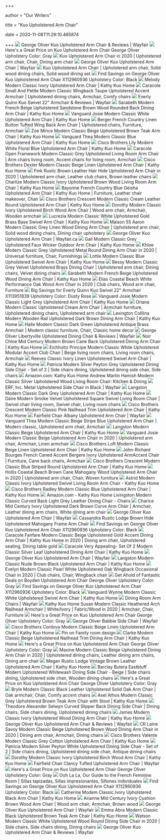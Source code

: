 +++
        
author = "Our Writers"
        
title = "Kuo Upholstered Arm Chair"
        
date = 2020-11-08T11:29:10.465874
        
+++
[ ![](https://secure.img1-fg.wfcdn.com/im/03401906/resize-h800-w800%5Ecompr-r85/1220/122027548/Kuo+Upholstered+Arm+Chair.jpg)](https://secure.img1-fg.wfcdn.com/im/03401906/resize-h800-w800%5Ecompr-r85/1220/122027548/Kuo+Upholstered+Arm+Chair.jpg) George Oliver Kuo Upholstered Arm Chair & Reviews | Wayfair
[ ![](https://images.prod.meredith.com/product/1d961298336da1877243777d2333fd67/1567054492020/l/kuo-solid-wood-dining-chair-george-oliver-upholstery-color-gray)](https://images.prod.meredith.com/product/1d961298336da1877243777d2333fd67/1567054492020/l/kuo-solid-wood-dining-chair-george-oliver-upholstery-color-gray) Here's a Great Price on Kuo Upholstered Arm Chair George Oliver Upholstery  Color: Gray
[ ![](https://i.pinimg.com/originals/f8/94/44/f8944426667c8c247c67c6f1dceb7e23.jpg)](https://i.pinimg.com/originals/f8/94/44/f8944426667c8c247c67c6f1dceb7e23.jpg) Kuo Upholstered Arm Chair in 2020 | Upholstered arm chair, Chair, Dining  arm chair
[ ![](https://secure.img1-fg.wfcdn.com/im/71276405/compr-r85/1220/122027548/kuo-upholstered-arm-chair.jpg)](https://secure.img1-fg.wfcdn.com/im/71276405/compr-r85/1220/122027548/kuo-upholstered-arm-chair.jpg) George Oliver Kuo Upholstered Arm Chair | Wayfair
[ ![](https://i.pinimg.com/originals/c0/c8/7b/c0c87b4a99e7d10d824f7ed01d7b7272.png)](https://i.pinimg.com/originals/c0/c8/7b/c0c87b4a99e7d10d824f7ed01d7b7272.png) Kuo Upholstered Arm Chair | Upholstered arm chair, Solid wood dining chairs,  Solid wood dining set
[ ![](https://images.prod.meredith.com/product/deb29c77c82643a558b354c14979a356/1593079593029/l/george-oliver-kuo-upholstered-arm-chair-x112960936-upholstery-color-black)](https://images.prod.meredith.com/product/deb29c77c82643a558b354c14979a356/1593079593029/l/george-oliver-kuo-upholstered-arm-chair-x112960936-upholstery-color-black) Find Savings on George Oliver Kuo Upholstered Arm Chair X112960936  Upholstery Color: Black
[ ![](https://www.kathykuohome.com/Content/config/product/primary/large_seo/Melody-Modern-Classic-Ivory-Upholstered-Arm-Chair-48234.webp)](https://www.kathykuohome.com/Content/config/product/primary/large_seo/Melody-Modern-Classic-Ivory-Upholstered-Arm-Chair-48234.webp) Melody Modern Classic Ivory Upholstered Arm Chair | Kathy Kuo Home
[ ![](https://i.pinimg.com/564x/f2/93/2f/f2932f0b958d11a99b10a4eba1dd3aa5.jpg)](https://i.pinimg.com/564x/f2/93/2f/f2932f0b958d11a99b10a4eba1dd3aa5.jpg) Caracole Small And Petite Modern Classic Wingback Taupe Upholstered Accent  Armchair | Upholstered dining chairs, Armchair, Comfy chairs
[ ![](https://secure.img1-fg.wfcdn.com/im/67976108/resize-h800-w800%5Ecompr-r85/1078/107824302/Kuo+Swivel+22%2522+Armchair.jpg)](https://secure.img1-fg.wfcdn.com/im/67976108/resize-h800-w800%5Ecompr-r85/1078/107824302/Kuo+Swivel+22%2522+Armchair.jpg) Everly Quinn Kuo Swivel 22" Armchair & Reviews | Wayfair
[ ![](https://www.kathykuohome.com/Content/config/product/primary/large/product_39981.jpg)](https://www.kathykuohome.com/Content/config/product/primary/large/product_39981.jpg) Sarabeth Modern French Beige Upholstered Sandstone Brown Wood Rounded Back Dining  Arm Chair | Kathy Kuo Home
[ ![](https://www.kathykuohome.com/Content/config/product/primary/large/product_51391.jpg)](https://www.kathykuohome.com/Content/config/product/primary/large/product_51391.jpg) Vanguard Josie Modern Classic White Upholstered Arm Chair | Kathy Kuo Home
[ ![](https://i.pinimg.com/originals/9d/9f/88/9d9f887ed4b86669a2da46390398f4b1.jpg)](https://i.pinimg.com/originals/9d/9f/88/9d9f887ed4b86669a2da46390398f4b1.jpg) Berger French Country Linen Button Tufted Wing Back Arm Chair | Upholstered  chairs, Furniture, Armchair
[ ![](https://www.kathykuohome.com/Content/config/product/primary/large/product_67022.jpg)](https://www.kathykuohome.com/Content/config/product/primary/large/product_67022.jpg) Zoe Mince Modern Classic Beige Upholstered Brown Teak Arm Chair | Kathy Kuo  Home
[ ![](https://www.kathykuohome.com/blog/wp-content/uploads/2019/08/product_51406.jpg)](https://www.kathykuohome.com/blog/wp-content/uploads/2019/08/product_51406.jpg) Vanguard Thea Modern Classic Blue Upholstered Arm Chair | Kathy Kuo Home
[ ![](https://www.kathykuohome.com/Content/config/product/primary/large_seo/Cisco-Brothers-Lily-Modern-White-Floral-Blue-Upholstered-Arm-Chair-52796.webp)](https://www.kathykuohome.com/Content/config/product/primary/large_seo/Cisco-Brothers-Lily-Modern-White-Floral-Blue-Upholstered-Arm-Chair-52796.webp) Cisco Brothers Lily Modern White Floral Blue Upholstered Arm Chair | Kathy  Kuo Home
[ ![](https://i.pinimg.com/originals/a5/a4/35/a5a435eda367c412cb5c333ee3ecd751.jpg)](https://i.pinimg.com/originals/a5/a4/35/a5a435eda367c412cb5c333ee3ecd751.jpg) Caracole Open Framework Modern Classic Grey Upholstered Living Room Arm  Chair | Arm chairs living room, Accent chairs for living room, Armchair
[ ![](https://www.kathykuohome.com/Content/config/product/primary/large_seo/Cisco-Brothers-Dexter-Modern-Classic-Beige-Linen-Upholstered-Arm-Chair-52435.webp)](https://www.kathykuohome.com/Content/config/product/primary/large_seo/Cisco-Brothers-Dexter-Modern-Classic-Beige-Linen-Upholstered-Arm-Chair-52435.webp) Cisco Brothers Dexter Modern Classic Beige Linen Upholstered Arm Chair |  Kathy Kuo Home
[ ![](https://i.pinimg.com/originals/9f/dd/91/9fdd91adfce6e27bfc193b755d81daf1.png)](https://i.pinimg.com/originals/9f/dd/91/9fdd91adfce6e27bfc193b755d81daf1.png) Fink Rustic Brown Leather Hair Hide Upholstered Arm Chair in 2020 | Upholstered  arm chair, Leather club chairs, Brown leather chairs
[ ![](https://www.kathykuohome.com/Content/config/product/primary/large_seo/Charlize-Modern-Classic-Ivory-Upholstered-Brown-Wood-Living-Room-Arm-Chair-37595.webp)](https://www.kathykuohome.com/Content/config/product/primary/large_seo/Charlize-Modern-Classic-Ivory-Upholstered-Brown-Wood-Living-Room-Arm-Chair-37595.webp) Charlize Modern Classic Ivory Upholstered Brown Wood Living Room Arm Chair  | Kathy Kuo Home
[ ![](https://i.pinimg.com/600x315/53/32/2e/53322e7c78ea1b495119b4b6affecdb6.jpg)](https://i.pinimg.com/600x315/53/32/2e/53322e7c78ea1b495119b4b6affecdb6.jpg) Bayonne French Country Blue Geisha Upholstered Arm Chair | Kathy Kuo Home |  Furniture, Leather chair makeover, Chair
[ ![](https://www.kathykuohome.com/Content/config/product/primary/large_seo/Cisco-Brothers-Crescent-Modern-Classic-Cream-Leather-Round-Upholstered-Arm-Chair-52433.webp)](https://www.kathykuohome.com/Content/config/product/primary/large_seo/Cisco-Brothers-Crescent-Modern-Classic-Cream-Leather-Round-Upholstered-Arm-Chair-52433.webp) Cisco Brothers Crescent Modern Classic Cream Leather Round Upholstered Arm  Chair | Kathy Kuo Home
[ ![](https://i.pinimg.com/564x/4d/66/a1/4d66a1fdf20e832956bae547556fc915.jpg)](https://i.pinimg.com/564x/4d/66/a1/4d66a1fdf20e832956bae547556fc915.jpg) Dorothy Modern Classic Ivory Upholstered Birch Wood Arm Chair | Wood arm  chair, Armchair, Wooden armchair
[ ![](https://www.kathykuohome.com/Content/config/product/primary/large/product_42029.jpg)](https://www.kathykuohome.com/Content/config/product/primary/large/product_42029.jpg) Lucrezia Modern Classic White Upholstered Gold Brass Base Swivel Arm Chair  | Kathy Kuo Home
[ ![](https://i.pinimg.com/564x/ba/7c/f1/ba7cf12c3894efbeaa02eb714983f1bb.jpg)](https://i.pinimg.com/564x/ba/7c/f1/ba7cf12c3894efbeaa02eb714983f1bb.jpg) Maison 55 Aaron Modern Classic Grey Linen Wood Dining Arm Chair | Upholstered  arm chair, Solid wood dining chairs, Dining chair upholstery
[ ![](https://secure.img1-fg.wfcdn.com/im/42736073/resize-h800-w800%5Ecompr-r85/8526/85262656/Kuo+Upholstered+Arm+Chair.jpg)](https://secure.img1-fg.wfcdn.com/im/42736073/resize-h800-w800%5Ecompr-r85/8526/85262656/Kuo+Upholstered+Arm+Chair.jpg) George Oliver Kuo Upholstered Arm Chair | Wayfair.ca
[ ![](https://www.kathykuohome.com/Content/config/product/primary/large/product_29233.jpg)](https://www.kathykuohome.com/Content/config/product/primary/large/product_29233.jpg) Gali Modern Classic Grey Upholstered Faux Wicker Outdoor Arm Chair | Kathy  Kuo Home
[ ![](https://i.pinimg.com/originals/f2/6c/0b/f26c0bc14529a5ac6456198b174929b5.jpg)](https://i.pinimg.com/originals/f2/6c/0b/f26c0bc14529a5ac6456198b174929b5.jpg) Khloe Modern Classic Grey Upholstered Metal Round Dining Arm Chair in 2020  | Universal furniture, Chair, Furnishings
[ ![](https://www.kathykuohome.com/Content/config/product/primary/large/product_42023.jpg)](https://www.kathykuohome.com/Content/config/product/primary/large/product_42023.jpg) Lottie Modern Classic Blue Upholstered Swivel Arm Chair | Kathy Kuo Home
[ ![](https://i.pinimg.com/564x/a0/00/95/a00095c33496a2236b70c0b4f8b7436d.jpg)](https://i.pinimg.com/564x/a0/00/95/a00095c33496a2236b70c0b4f8b7436d.jpg) Bessy Modern Classic Grey Velvet Upholstered Brass Dining Chair | Upholstered  arm chair, Dining chairs, Velvet dining chairs
[ ![](https://www.kathykuohome.com/Content/config/product/primary/large_seo/Sarabeth-Modern-French-Beige-Upholstered-Wood-Dining-Arm-Chair-39986.webp)](https://www.kathykuohome.com/Content/config/product/primary/large_seo/Sarabeth-Modern-French-Beige-Upholstered-Wood-Dining-Arm-Chair-39986.webp) Sarabeth Modern French Beige Upholstered Wood Dining Arm Chair | Kathy Kuo  Home
[ ![](https://i.pinimg.com/originals/71/da/5c/71da5c2eeaed31ed7f1e397cd19d45d5.png)](https://i.pinimg.com/originals/71/da/5c/71da5c2eeaed31ed7f1e397cd19d45d5.png) Elias Coastal Beach White Performance Oak Wood Arm Chair in 2020 | Club  chairs, Wood arm chair, Furniture
[ ![](https://images.prod.meredith.com/product/f99ef62bc46cf25fd2575ea8ab29408b/1581415570205/l/everly-quinn-kuo-swivel-22-armchair-x113951839-upholstery-color-dusty-rose)](https://images.prod.meredith.com/product/f99ef62bc46cf25fd2575ea8ab29408b/1581415570205/l/everly-quinn-kuo-swivel-22-armchair-x113951839-upholstery-color-dusty-rose) Big Savings for Everly Quinn Kuo Swivel 22" Armchair X113951839 Upholstery  Color: Dusty Rose
[ ![](https://www.kathykuohome.com/Content/config/product/primary/large_seo/Vanguard-Josie-Modern-Classic-Light-Grey-Upholstered-Arm-Chair-51393.webp)](https://www.kathykuohome.com/Content/config/product/primary/large_seo/Vanguard-Josie-Modern-Classic-Light-Grey-Upholstered-Arm-Chair-51393.webp) Vanguard Josie Modern Classic Light Grey Upholstered Arm Chair | Kathy Kuo  Home
[ ![](https://i.pinimg.com/originals/fc/0a/ee/fc0aee49945347777a7f6a2581e5aa0b.jpg)](https://i.pinimg.com/originals/fc/0a/ee/fc0aee49945347777a7f6a2581e5aa0b.jpg) Oriana Modern Classic Upholstered Cream Arm Chair | Armchair furniture, Upholstered  dining chairs, Upholstered arm chair
[ ![](https://www.kathykuohome.com/Content/config/product/primary/large/product_43381.jpg)](https://www.kathykuohome.com/Content/config/product/primary/large/product_43381.jpg) Lexington Colllina Modern Wooden Rail Upholstered Dark Brown Dining Arm  Chair | Kathy Kuo Home
[ ![](https://i.pinimg.com/564x/08/a4/e0/08a4e0b2f416b310ff9b8fd68cd689e3.jpg)](https://i.pinimg.com/564x/08/a4/e0/08a4e0b2f416b310ff9b8fd68cd689e3.jpg) Halle Modern Classic Dark Green Upholstered Antique Brass Armchair | Modern  classic furniture, Chair, Classic home decor
[ ![](https://secure.img1-fg.wfcdn.com/im/95571217/resize-h800-w800%5Ecompr-r85/9830/98302501/Libertyville+Upholstered+Dining+Chair.jpg)](https://secure.img1-fg.wfcdn.com/im/95571217/resize-h800-w800%5Ecompr-r85/9830/98302501/Libertyville+Upholstered+Dining+Chair.jpg) George Oliver Libertyville Upholstered Dining Chair & Reviews | Wayfair
[ ![](https://www.kathykuohome.com/Content/config/product/primary/large/product_49193.jpg)](https://www.kathykuohome.com/Content/config/product/primary/large/product_49193.jpg) Noir Chloe Mid Century Modern Brown Cane Back Upholstered Dining Arm Chair  | Kathy Kuo Home
[ ![](https://i.pinimg.com/564x/f4/61/5e/f4615e7abcb802f5511f29d053e0cf8a.jpg)](https://i.pinimg.com/564x/f4/61/5e/f4615e7abcb802f5511f29d053e0cf8a.jpg) Eichholtz Principe Modern Classic White Upholstered Modular Accent Club  Chair | Beige living room chairs, Living room chairs, Armchair
[ ![](https://www.kathykuohome.com/Content/config/product/primary/large/product_7789.jpg)](https://www.kathykuohome.com/Content/config/product/primary/large/product_7789.jpg) Reeves Classic Ivory Linen Upholstered Swivel Arm Chair | Kathy Kuo Home
[ ![](https://i.pinimg.com/564x/ea/b3/70/eab370942c6f492d326744ed2cef2088.jpg)](https://i.pinimg.com/564x/ea/b3/70/eab370942c6f492d326744ed2cef2088.jpg) Patricia Modern Silver Peyton Grey Upholstered Dining Side Chair - Set of 2  | Side chairs dining, Upholstered dining side chair, Side chairs
[ ![](https://images-na.ssl-images-amazon.com/images/I/41pg7CSkELL.jpg)](https://images-na.ssl-images-amazon.com/images/I/41pg7CSkELL.jpg) Amazon.com: Kathy Kuo Home Andrew Martin Hamish Modern Classic Silver  Upholstered Wood Living Room Chair: Kitchen & Dining
[ ![](https://secure.img1-fg.wfcdn.com/im/31673658/compr-r85/1053/105381110/metal-upholstered-side-chair-in-black.jpg)](https://secure.img1-fg.wfcdn.com/im/31673658/compr-r85/1053/105381110/metal-upholstered-side-chair-in-black.jpg) ERF, Inc. Metal Upholstered Side Chair in Black | Wayfair
[ ![](https://www.kathykuohome.com/Content/config/product/primary/large/product_55220.jpg)](https://www.kathykuohome.com/Content/config/product/primary/large/product_55220.jpg) Langston Modern Classic Dark Grey Upholstered Arm Chair | Kathy Kuo Home
[ ![](https://i.pinimg.com/564x/67/9d/05/679d05e0805798963e0f47b034a526c6.jpg)](https://i.pinimg.com/564x/67/9d/05/679d05e0805798963e0f47b034a526c6.jpg) Daire Modern Smoke Velvet Upholstered Square Swivel Living Room Chair |  Swivel chair living room, Swivel chair, Living room chairs
[ ![](https://www.kathykuohome.com/Content/config/product/primary/large_seo/Cisco-Brothers-Crescent-Modern-Classic-Pink-Nailhead-Trim-Upholstered-Arm-Chair-52434.webp)](https://www.kathykuohome.com/Content/config/product/primary/large_seo/Cisco-Brothers-Crescent-Modern-Classic-Pink-Nailhead-Trim-Upholstered-Arm-Chair-52434.webp) Cisco Brothers Crescent Modern Classic Pink Nailhead Trim Upholstered Arm  Chair | Kathy Kuo Home
[ ![](https://secure.img1-fg.wfcdn.com/im/37364979/compr-r85/1267/126795573/albany-upholstered-arm-chair.jpg)](https://secure.img1-fg.wfcdn.com/im/37364979/compr-r85/1267/126795573/albany-upholstered-arm-chair.jpg) Fairfield Chair Albany Upholstered Arm Chair | Wayfair
[ ![](https://i.pinimg.com/originals/c7/36/46/c736468d4caefb89ff98fa169bafdf77.jpg)](https://i.pinimg.com/originals/c7/36/46/c736468d4caefb89ff98fa169bafdf77.jpg) Vanguard Thea Modern Classic Beige Stripe Blue Upholstered Arm Chair |  Modern classic, Upholstered arm chair, Armchair
[ ![](https://www.kathykuohome.com/Content/config/product/primary/large/product_55219.jpg)](https://www.kathykuohome.com/Content/config/product/primary/large/product_55219.jpg) Langston Modern Classic Beige Upholstered Arm Chair | Kathy Kuo Home
[ ![](https://i.pinimg.com/564x/05/2f/db/052fdb82d0e8c3bb5c3a72c786e45469.jpg)](https://i.pinimg.com/564x/05/2f/db/052fdb82d0e8c3bb5c3a72c786e45469.jpg) Vanguard Josie Modern Classic Beige Upholstered Arm Chair in 2020 | Upholstered  arm chair, Armchair, Linen armchair
[ ![](https://www.kathykuohome.com/Content/config/product/primary/large/product_49093.jpg)](https://www.kathykuohome.com/Content/config/product/primary/large/product_49093.jpg) Cisco Brothers Loft Modern Classic Beige Linen Upholstered Arm Chair |  Kathy Kuo Home
[ ![](https://i.pinimg.com/originals/2a/71/13/2a7113dfae8a18bb267578ed6b11992f.jpg)](https://i.pinimg.com/originals/2a/71/13/2a7113dfae8a18bb267578ed6b11992f.jpg) John-Richard Bourges French Caned Accent Bergere Ivory Upholstered  ArmAccent Chair | Furniture, Cane back chairs, Armchair
[ ![](https://www.kathykuohome.com/Content/config/product/primary/large/product_52431.jpg)](https://www.kathykuohome.com/Content/config/product/primary/large/product_52431.jpg) Cisco Brothers Crescent Modern Classic Blue Striped Round Upholstered Arm  Chair | Kathy Kuo Home
[ ![](https://i.pinimg.com/originals/fc/a5/5a/fca55a6c3e8a0c29a68efbfa0fa4aef2.jpg)](https://i.pinimg.com/originals/fc/a5/5a/fca55a6c3e8a0c29a68efbfa0fa4aef2.jpg) Hollis Coastal Beach Brown Cane Mahogany Wood Upholstered Arm Chair in 2020  | Upholstered arm chair, Chair, Woven furniture
[ ![](https://static.havenly.com/product/production/md5_f8b8c0ec9971e97235459193fd969c7a.jpeg)](https://static.havenly.com/product/production/md5_f8b8c0ec9971e97235459193fd969c7a.jpeg) Astrid Modern Classic Ivory Upholstered Swivel Living Room Arm Chair -  Kathy Kuo Home
[ ![](https://www.kathykuohome.com/Content/config/product/primary/large_seo/Cisco-Brothers-Radley-Modern-Classic-Blue-Upholstered-Arm-Chair-52470.webp)](https://www.kathykuohome.com/Content/config/product/primary/large_seo/Cisco-Brothers-Radley-Modern-Classic-Blue-Upholstered-Arm-Chair-52470.webp) Cisco Brothers Radley Modern Classic Blue Upholstered Arm Chair | Kathy Kuo  Home
[ ![](https://m.media-amazon.com/images/I/71hb1JQFL5L._AC_UL400_.jpg)](https://m.media-amazon.com/images/I/71hb1JQFL5L._AC_UL400_.jpg) Amazon.com - Kathy Kuo Home Livingston Modern Classic Curved Back Light  Grey Leather Dining Chair - Chairs
[ ![](https://i.pinimg.com/564x/60/89/da/6089da9627eba5b404bb5b60f0fe84b1.jpg)](https://i.pinimg.com/564x/60/89/da/6089da9627eba5b404bb5b60f0fe84b1.jpg) Charice Mid Century Ivory Upholstered Dark Brown Curve Arm Chair | Armchair,  Leather dining arm chairs, White dining arm chair
[ ![](https://secure.img1-fg.wfcdn.com/im/21971729/resize-h400-p1-w400%5Ecompr-r70/1106/110676753/Upham+Upholstered+Arm+Chair+in+Black+%2528Set+of+2%2529.jpg)](https://secure.img1-fg.wfcdn.com/im/21971729/resize-h400-p1-w400%5Ecompr-r70/1106/110676753/Upham+Upholstered+Arm+Chair+in+Black+%2528Set+of+2%2529.jpg) George Oliver Kuo Upholstered Arm Chair | Wayfair
[ ![](https://www.kathykuohome.com/Content/config/product/primary/zoom/product_56380.jpg)](https://www.kathykuohome.com/Content/config/product/primary/zoom/product_56380.jpg) Cassandra Rustic Lodge Brown Hide Upholstered Mahogany Frame Arm Chair
[ ![](https://images.prod.meredith.com/product/684c2197e09c867f9ee14edfee6d77ba/1594963683786/m/baskin-upholstered-arm-chair-george-oliver-upholstery-color-onyx-leg-color-black)](https://images.prod.meredith.com/product/684c2197e09c867f9ee14edfee6d77ba/1594963683786/m/baskin-upholstered-arm-chair-george-oliver-upholstery-color-onyx-leg-color-black) Find Savings on George Oliver Kuo Upholstered Arm Chair X112960936  Upholstery Color: Black
[ ![](https://i.pinimg.com/564x/ec/a0/4d/eca04da5a6a68ab4e26a08d523545778.jpg)](https://i.pinimg.com/564x/ec/a0/4d/eca04da5a6a68ab4e26a08d523545778.jpg) Caracole Fanfare Modern Classic Beige Upholstered Gold Accent Dining Arm  Chair | Kathy Kuo Home in 2020 | Dining arm chair, Upholstered seating,  Dining table gold
[ ![](https://www.kathykuohome.com/Content/config/product/primary/large/product_28186.jpg)](https://www.kathykuohome.com/Content/config/product/primary/large/product_28186.jpg) Caracole Very Appealing- Set Of 2 Modern Classic Silver Leaf Upholstered  Dining Arm Chair | Kathy Kuo Home
[ ![](https://secure.img1-fg.wfcdn.com/im/82296048/resize-h400-p1-w400%5Ecompr-r70/1117/111708816/Manhattan+Upholstered+Side+Chair+in+Walnut+%2528Set+of+2%2529.jpg)](https://secure.img1-fg.wfcdn.com/im/82296048/resize-h400-p1-w400%5Ecompr-r70/1117/111708816/Manhattan+Upholstered+Side+Chair+in+Walnut+%2528Set+of+2%2529.jpg) George Oliver Kuo Upholstered Arm Chair | Wayfair
[ ![](https://www.kathykuohome.com/Content/config/product/primary/large/product_55222.jpg)](https://www.kathykuohome.com/Content/config/product/primary/large/product_55222.jpg) Langston Modern Classic Nude Brown Black Upholstered Arm Chair | Kathy Kuo  Home
[ ![](https://i.pinimg.com/originals/01/30/c6/0130c66c9d896dbf7a384afdeb5a9425.jpg)](https://i.pinimg.com/originals/01/30/c6/0130c66c9d896dbf7a384afdeb5a9425.jpg) Evelyn Modern Classic Pearl White Upholstered Oak Wingback Occasional Chair  in 2020 | Club chairs, Chair, Wingback chair
[ ![](https://images.prod.meredith.com/product/d1f442576039f6b0fefd5123fb60ca31/1595930611406/l/boyden-upholstered-arm-chair-george-oliver-upholstery-color-gray)](https://images.prod.meredith.com/product/d1f442576039f6b0fefd5123fb60ca31/1595930611406/l/boyden-upholstered-arm-chair-george-oliver-upholstery-color-gray) Get Ahold of Fantastic Deals on Boyden Upholstered Arm Chair George Oliver  Upholstery Color: Gray
[ ![](https://images.prod.meredith.com/product/3ed864b2094f4a6b504c4f624a5df21b/1594963283126/m/baskin-upholstered-arm-chair-george-oliver-upholstery-color-ivory-leg-color-black)](https://images.prod.meredith.com/product/3ed864b2094f4a6b504c4f624a5df21b/1594963283126/m/baskin-upholstered-arm-chair-george-oliver-upholstery-color-ivory-leg-color-black) Find Savings on George Oliver Kuo Upholstered Arm Chair X112960936  Upholstery Color: Black
[ ![](https://www.kathykuohome.com/Content/config/product/primary/large_seo/Vanguard-Wynne-Modern-Classic-White-Upholstered-Swivel-Arm-Chair-51426.webp)](https://www.kathykuohome.com/Content/config/product/primary/large_seo/Vanguard-Wynne-Modern-Classic-White-Upholstered-Swivel-Arm-Chair-51426.webp) Vanguard Wynne Modern Classic White Upholstered Swivel Arm Chair | Kathy Kuo  Home
[ ![](https://secure.img1-fg.wfcdn.com/im/08682348/resize-h310-w310%5Ecompr-r85/1227/122785817/brie-solid-wood-upholstered-arm-chair-set-of-2.jpg)](https://secure.img1-fg.wfcdn.com/im/08682348/resize-h310-w310%5Ecompr-r85/1227/122785817/brie-solid-wood-upholstered-arm-chair-set-of-2.jpg) Dining Room Arm Chairs | Wayfair
[ ![](https://i.pinimg.com/originals/5a/14/85/5a1485ea500edb6ac7abc6a4d5822938.jpg)](https://i.pinimg.com/originals/5a/14/85/5a1485ea500edb6ac7abc6a4d5822938.jpg) Kathy Kuo Home Susan Modern Classic Heathered Arch Nailhead Armchair |  White/Ivory | Fabric/Wood in 2020 | Armchair, Chair, Furniture
[ ![](https://images.prod.meredith.com/product/5107fb67546384c4732561cfee5a9c2e/1595585454605/m/devonte-linen-upholstered-arm-chair-george-oliver-upholstery-color-gray)](https://images.prod.meredith.com/product/5107fb67546384c4732561cfee5a9c2e/1595585454605/m/devonte-linen-upholstered-arm-chair-george-oliver-upholstery-color-gray) Here's a Great Price on Kuo Upholstered Arm Chair George Oliver Upholstery  Color: Gray
[ ![](https://secure.img1-fg.wfcdn.com/im/98693507/resize-h800-w800%5Ecompr-r85/1214/121469881/Babbie+Side+Chair.jpg)](https://secure.img1-fg.wfcdn.com/im/98693507/resize-h800-w800%5Ecompr-r85/1214/121469881/Babbie+Side+Chair.jpg) George Oliver Babbie Side Chair | Wayfair
[ ![](https://www.kathykuohome.com/Content/config/product/primary/large_seo/Cisco-Brothers-Cordova-Modern-Classic-Beige-Linen-Upholstered-Arm-Chair-49077.webp)](https://www.kathykuohome.com/Content/config/product/primary/large_seo/Cisco-Brothers-Cordova-Modern-Classic-Beige-Linen-Upholstered-Arm-Chair-49077.webp) Cisco Brothers Cordova Modern Classic Beige Linen Upholstered Arm Chair |  Kathy Kuo Home
[ ![](https://i.pinimg.com/originals/dc/ee/0f/dcee0f96a35bd0c1e6d02bbdf3181f58.jpg)](https://i.pinimg.com/originals/dc/ee/0f/dcee0f96a35bd0c1e6d02bbdf3181f58.jpg) Pin on Family room design
[ ![](https://www.kathykuohome.com/blog/wp-content/uploads/2020/02/Clarke-Modern-Classic-Beige-Upholstered-Nailhead-Trim-Dining-Arm-Chair-How-to-Shop-Seating-Kathy-Kuo-Home.jpg)](https://www.kathykuohome.com/blog/wp-content/uploads/2020/02/Clarke-Modern-Classic-Beige-Upholstered-Nailhead-Trim-Dining-Arm-Chair-How-to-Shop-Seating-Kathy-Kuo-Home.jpg) Clarke Modern Classic Beige Upholstered Nailhead Trim Dining Arm Chair |  Kathy Kuo Home
[ ![](https://images.prod.meredith.com/product/e3f13dbf709a41a74c9cce4ec4de1d38/1595801228171/m/george-oliver-devonte-linen-upholstered-arm-chair-cg272016-upholstery-color-gray)](https://images.prod.meredith.com/product/e3f13dbf709a41a74c9cce4ec4de1d38/1595801228171/m/george-oliver-devonte-linen-upholstered-arm-chair-cg272016-upholstery-color-gray) Here's a Great Price on Kuo Upholstered Arm Chair George Oliver Upholstery  Color: Gray
[ ![](https://i.pinimg.com/originals/21/e1/0e/21e10e734ae77e0241bdeb4356c35ec6.jpg)](https://i.pinimg.com/originals/21/e1/0e/21e10e734ae77e0241bdeb4356c35ec6.jpg) Maxine Modern Classic Beige Upholstered Dining Arm Chair in 2020 | Upholstered  dining chairs, Leather dining arm chairs, Dining arm chair
[ ![](https://www.kathykuohome.com/Content/config/product/primary/large/product_69340.jpg)](https://www.kathykuohome.com/Content/config/product/primary/large/product_69340.jpg) Megan Rustic Lodge Vintage Brown Leather Upholstered Arm Chair | Kathy Kuo  Home
[ ![](https://i.pinimg.com/564x/7a/f1/85/7af185497704e3d0f850ec05606cee8e.jpg)](https://i.pinimg.com/564x/7a/f1/85/7af185497704e3d0f850ec05606cee8e.jpg) Barclay Butera Eastbluff Modern Upholstered Whitewash Dining Side Chair -  Beige | Side chairs dining, Upholstered side chair, Wooden dining chairs
[ ![](https://images.prod.meredith.com/content/281474979894421/615548)](https://images.prod.meredith.com/content/281474979894421/615548) Here's a Great Price on Kuo Upholstered Arm Chair George Oliver Upholstery  Color: Gray
[ ![](https://i.pinimg.com/564x/55/81/6b/55816bba0b8f325c79b4aeebe54b5fac.jpg)](https://i.pinimg.com/564x/55/81/6b/55816bba0b8f325c79b4aeebe54b5fac.jpg) Bryle Modern Classic Black Leather Upholstered Solid Oak Arm Chair | Oak  armchair, Chair, Comfy accent chairs
[ ![](https://www.kathykuohome.com/Content/config/product/primary/large/product_67020.jpg)](https://www.kathykuohome.com/Content/config/product/primary/large/product_67020.jpg) Axel Athos Modern Classic Grey Upholstered Brown Teak Arm Chair with Stool  | Kathy Kuo Home
[ ![](https://i.pinimg.com/originals/75/97/e0/7597e08ee48dd6f793708ec7b3d99eb0.jpg)](https://i.pinimg.com/originals/75/97/e0/7597e08ee48dd6f793708ec7b3d99eb0.jpg) Theodore Alexander Selwyn Curved Slipper Back Dining Side Chair | Dining  chairs, Side chairs dining, Upholstered dining chairs
[ ![](https://www.kathykuohome.com/Content/config/product/primary/large/product_53298.jpg)](https://www.kathykuohome.com/Content/config/product/primary/large/product_53298.jpg) James Modern Classic Ivory Upholstered Wood Dining Arm Chair | Kathy Kuo  Home
[ ![](https://secure.img1-fg.wfcdn.com/im/99067321/resize-h340-p1-w340%5Ecompr-r70/3438/34386118/Moonsu+Arm+Chair.jpg)](https://secure.img1-fg.wfcdn.com/im/99067321/resize-h340-p1-w340%5Ecompr-r70/3438/34386118/Moonsu+Arm+Chair.jpg) George Oliver Kuo Upholstered Arm Chair & Reviews | Wayfair
[ ![](https://i.pinimg.com/564x/d9/b3/65/d9b365d3a8e39eddb0c2dad606503bb1.jpg)](https://i.pinimg.com/564x/d9/b3/65/d9b365d3a8e39eddb0c2dad606503bb1.jpg) CR Laine Savoy Modern Classic Beige Upholstered Brown Wood Dining Arm Chair  in 2020 | Dining arm chair, Armchair, Dining chairs
[ ![](https://www.kathykuohome.com/Content/config/product/primary/large/product_49120.jpg)](https://www.kathykuohome.com/Content/config/product/primary/large/product_49120.jpg) Cisco Brothers Valente Modern Classic Grey Cotton Upholstered Arm Chair |  Kathy Kuo Home
[ ![](https://i.pinimg.com/564x/0c/bd/df/0cbddf589a953175f3ebaf51357c42fd.jpg)](https://i.pinimg.com/564x/0c/bd/df/0cbddf589a953175f3ebaf51357c42fd.jpg) Patricia Modern Silver Peyton White Upholstered Dining Side Chair - Set of  2 | Side chairs dining, Upholstered dining side chair, Antique dining chairs
[ ![](https://www.kathykuohome.com/Content/config/product/primary/large_seo/Dorothy-Modern-Classic-Ivory-Upholstered-Birch-Wood-Arm-Chair-46875.webp)](https://www.kathykuohome.com/Content/config/product/primary/large_seo/Dorothy-Modern-Classic-Ivory-Upholstered-Birch-Wood-Arm-Chair-46875.webp) Dorothy Modern Classic Ivory Upholstered Birch Wood Arm Chair | Kathy Kuo  Home
[ ![](https://secure.img1-fg.wfcdn.com/im/70613056/resize-h800-w800%5Ecompr-r85/1170/117092537/Clancy+Tufted+Upholstered+Arm+Chair.jpg)](https://secure.img1-fg.wfcdn.com/im/70613056/resize-h800-w800%5Ecompr-r85/1170/117092537/Clancy+Tufted+Upholstered+Arm+Chair.jpg) Fairfield Chair Clancy Tufted Upholstered Arm Chair | Wayfair
[ ![](https://images.prod.meredith.com/product/07f6a37d50208bc3d811802d9e96f8ba/1602238191001/m/george-oliver-lemington-polypropylene-upholstered-arm-chair-x111013277-upholstery-color-gray)](https://images.prod.meredith.com/product/07f6a37d50208bc3d811802d9e96f8ba/1602238191001/m/george-oliver-lemington-polypropylene-upholstered-arm-chair-x111013277-upholstery-color-gray) Here's a Great Price on Kuo Upholstered Arm Chair George Oliver Upholstery  Color: Gray
[ ![](https://i.pinimg.com/originals/ac/ec/fa/acecfaca486b3d6b08347b19577c23ca.jpg)](https://i.pinimg.com/originals/ac/ec/fa/acecfaca486b3d6b08347b19577c23ca.jpg) Ooh La La, Our Guide to the French Feminine Room | Sillas tapizadas, Sillas  impresionantes, Sillones individuales
[ ![](https://images.prod.meredith.com/product/984fa661f4e24bab139c9150c54ff7d8/1594972284126/m/embrey-upholstered-arm-chair-george-oliver-upholstery-color-charcoal)](https://images.prod.meredith.com/product/984fa661f4e24bab139c9150c54ff7d8/1594972284126/m/embrey-upholstered-arm-chair-george-oliver-upholstery-color-charcoal) Find Savings on George Oliver Kuo Upholstered Arm Chair X112960936  Upholstery Color: Black
[ ![](https://www.kathykuohome.com/Content/config/product/primary/large/product_49539.jpg)](https://www.kathykuohome.com/Content/config/product/primary/large/product_49539.jpg) Catherine Modem Classic Ivory Upholstered Black Arm Chair | Kathy Kuo Home
[ ![](https://i.pinimg.com/564x/6f/c2/e3/6fc2e30e1e52d5efeffa29a4be15fd09.jpg)](https://i.pinimg.com/564x/6f/c2/e3/6fc2e30e1e52d5efeffa29a4be15fd09.jpg) Arianne Mid Century Ivory Cushion Brown Wood Arm Chair | Wood arm chair,  Armchair, Brown wood
[ ![](https://secure.img1-fg.wfcdn.com/im/64435572/resize-h400-p1-w400%5Ecompr-r70/5805/58052852/Kurtis+Linen+Upholstered+Solid+Wood+Side+Chair+%2528Set+of+2%2529.jpg)](https://secure.img1-fg.wfcdn.com/im/64435572/resize-h400-p1-w400%5Ecompr-r70/5805/58052852/Kurtis+Linen+Upholstered+Solid+Wood+Side+Chair+%2528Set+of+2%2529.jpg) George Oliver Kuo Upholstered Arm Chair | Wayfair
[ ![](https://www.kathykuohome.com/Content/config/product/primary/large/product_67019.jpg)](https://www.kathykuohome.com/Content/config/product/primary/large/product_67019.jpg) Emma Abra Modern Classic Black Upholstered Brown Teak Arm Chair | Kathy Kuo  Home
[ ![](https://i.pinimg.com/originals/66/4f/93/664f93717971953a7adfd3a60d1fc915.jpg)](https://i.pinimg.com/originals/66/4f/93/664f93717971953a7adfd3a60d1fc915.jpg) Watson Modern Classic White Upholstered Wood Round Dining Side Chair in  2020 | Side chairs, Side chairs dining, Dining chairs
[ ![](https://secure.img1-fg.wfcdn.com/im/24035342/c_crop-h190-p1-w190%5Ecompr-r70/1180/118097007/default_name.jpg)](https://secure.img1-fg.wfcdn.com/im/24035342/c_crop-h190-p1-w190%5Ecompr-r70/1180/118097007/default_name.jpg) George Oliver Kuo Upholstered Arm Chair & Reviews | Wayfair
